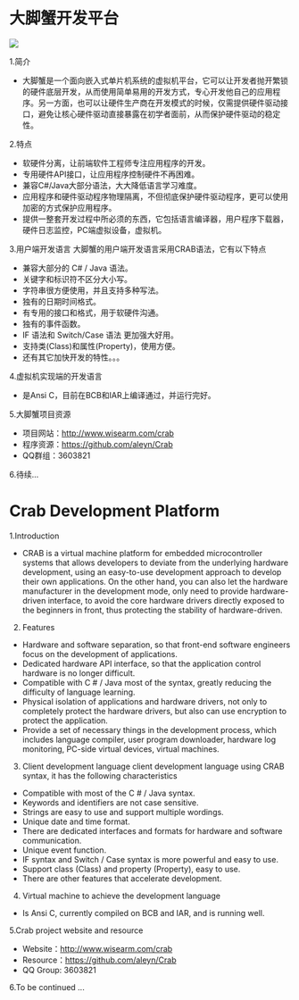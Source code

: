 大脚蟹开发平台
=============================
![](https://github.com/aleyn/Crab/blob/master/Crab.png?raw=true)

1.简介
- 大脚蟹是一个面向嵌入式单片机系统的虚拟机平台，它可以让开发者抛开繁锁的硬件底层开发，从而使用简单易用的开发方式，专心开发他自己的应用程序。另一方面，也可以让硬件生产商在开发模式的时候，仅需提供硬件驱动接口，避免让核心硬件驱动直接暴露在初学者面前，从而保护硬件驱动的稳定性。

2.特点
- 软硬件分离，让前端软件工程师专注应用程序的开发。
- 专用硬件API接口，让应用程序控制硬件不再困难。
- 兼容C#/Java大部分语法，大大降低语言学习难度。
- 应用程序和硬件驱动程序物理隔离，不但彻底保护硬件驱动程序，更可以使用加密的方式保护应用程序。
- 提供一整套开发过程中所必须的东西，它包括语言编译器，用户程序下载器，硬件日志监控，PC端虚拟设备，虚拟机。

3.用户端开发语言
  大脚蟹的用户端开发语言采用CRAB语法，它有以下特点
- 兼容大部分的 C# / Java 语法。
- 关键字和标识符不区分大小写。
- 字符串很方便使用，并且支持多种写法。
- 独有的日期时间格式。
- 有专用的接口和格式，用于软硬件沟通。
- 独有的事件函数。
- IF 语法和 Switch/Case 语法 更加强大好用。
- 支持类(Class)和属性(Property)，使用方便。
- 还有其它加快开发的特性。。。

4.虚拟机实现端的开发语言
- 是Ansi C，目前在BCB和IAR上编译通过，并运行完好。

5.大脚蟹项目资源
- 项目网站：http://www.wisearm.com/crab
- 程序资源：https://github.com/aleyn/Crab
- QQ群组：3603821

6.待续...

Crab Development Platform
=============================
1.Introduction
- CRAB is a virtual machine platform for embedded microcontroller systems that allows developers to deviate from the underlying hardware development,   using an easy-to-use development approach to develop their own applications.  On the other hand, you can also let the hardware manufacturer in the development mode, only need to provide hardware-driven interface,  to avoid the core hardware drivers directly exposed to the beginners in front, thus protecting the stability of hardware-driven.

2. Features
- Hardware and software separation, so that front-end software engineers focus on the development of applications.
- Dedicated hardware API interface, so that the application control hardware is no longer difficult.
- Compatible with C # / Java most of the syntax, greatly reducing the difficulty of language learning.
- Physical isolation of applications and hardware drivers, not only to completely protect the hardware drivers, but also can use encryption to protect the application.
- Provide a set of necessary things in the development process, which includes language compiler, user program downloader, hardware log monitoring, PC-side virtual devices, virtual machines.

3. Client development language
  client development language using CRAB syntax, it has the following characteristics
- Compatible with most of the C # / Java syntax.
- Keywords and identifiers are not case sensitive.
- Strings are easy to use and support multiple wordings.
- Unique date and time format.
- There are dedicated interfaces and formats for hardware and software communication.
- Unique event function.
- IF syntax and Switch / Case syntax is more powerful and easy to use.
- Support class (Class) and property (Property), easy to use.
- There are other features that accelerate development.

4. Virtual machine to achieve the development language
- Is Ansi C, currently compiled on BCB and IAR, and is running well.

5.Crab project website and resource
- Website：http://www.wisearm.com/crab
- Resource：https://github.com/aleyn/Crab
- QQ Group: 3603821

6.To be continued ...